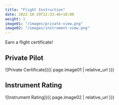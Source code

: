 ```yaml
---
title: "Flight Instruction"
date: 2022-10-29T12:33:46+10:00
weight: 1
image01: "/images/private-view.png"
image02: "/images/instrument-view.png"
---
```


Earn a flight certificate!

## Private Pilot

![Private Certificate]({{ page.image01 | relative_url }})

## Instrument Rating

![Instrument Rating]({{ page.image02 | relative_url }})
